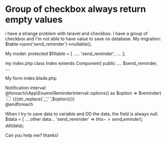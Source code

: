 
# Group of checkbox always return empty values

i have a strange problem with laravel and checkbox.
I have a group of checkbox and I'm not able to have value to save on database.
My migration:
$table->json('send_reminder')->nullable();

My model:
protected $fillable = [
  .....
    'send_reminder',
  ....
];

my index.php
class Index extends Component{
    public
        ....
        $send_reminder,
        ....

My form index.blade.php
<div class="input-group input-group-static my-3">
      <div class="form-control @error('reminder') is-invalid @enderror">
            Notification interval: <br>                                             
         @foreach(\App\Enums\ReminderInterval::options() as $option => $reminder)
          <label>
             <input name="send_reminder[]" value="{{(str_replace('_','',$option))}}"
                    type="checkbox">
                    {{(str_replace('_',' ',$option))}}
          </label><br>
        @endforeach
</div>

When I try to save data to variable and DD the data, the field is always null.
$data = [
      ....other data...
      'send_reminder' => $this->send_reminder
      ];
      dd($data);

Can you help me?
thanks!

        